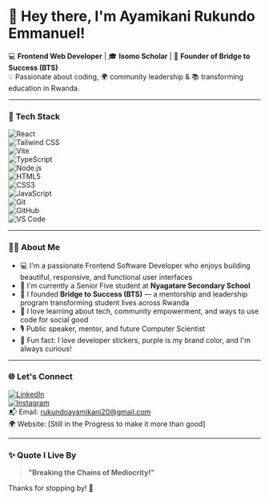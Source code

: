 # 👋 Hey there, I'm Ayamikani Rukundo Emmanuel!

💻 **Frontend Web Developer** | 🎓 **Isomo Scholar** | 🚀 **Founder of Bridge to Success (BTS)**  
💡 Passionate about coding, 🌍 community leadership & 📚 transforming education in Rwanda.

---

### 🔧 Tech Stack  
![React](https://img.shields.io/badge/-React-61DAFB?style=flat&logo=react&logoColor=black)  
![Tailwind CSS](https://img.shields.io/badge/-TailwindCSS-38B2AC?style=flat&logo=tailwind-css&logoColor=white)  
![Vite](https://img.shields.io/badge/-Vite-646CFF?style=flat&logo=vite&logoColor=white)  
![TypeScript](https://img.shields.io/badge/-TypeScript-3178C6?style=flat&logo=typescript&logoColor=white)  
![Node.js](https://img.shields.io/badge/-Node.js-339933?style=flat&logo=node.js&logoColor=white)  
![HTML5](https://img.shields.io/badge/-HTML5-E34F26?style=flat&logo=html5&logoColor=white)  
![CSS3](https://img.shields.io/badge/-CSS3-1572B6?style=flat&logo=css3)  
![JavaScript](https://img.shields.io/badge/-JavaScript-F7DF1E?style=flat&logo=javascript&logoColor=black)  
![Git](https://img.shields.io/badge/-Git-F05032?style=flat&logo=git&logoColor=white)  
![GitHub](https://img.shields.io/badge/-GitHub-181717?style=flat&logo=github)  
![VS Code](https://img.shields.io/badge/-VSCode-007ACC?style=flat&logo=visual-studio-code)

---

### 👨‍🏫 About Me  
- 💻 I'm a passionate Frontend Software Developer who enjoys building beautiful, responsive, and functional user interfaces
- 🎯 I'm currently a Senior Five student at **Nyagatare Secondary School**  
- 🌟 I founded **Bridge to Success (BTS)** — a mentorship and leadership program transforming student lives across Rwanda  
- 🧠 I love learning about tech, community empowerment, and ways to use code for social good  
- 🎙️ Public speaker, mentor, and future Computer Scientist  
- 🎉 Fun fact: I love developer stickers, purple is my brand color, and I'm always curious!

---

### 🌐 Let's Connect
[![LinkedIn](https://img.shields.io/badge/-LinkedIn-blue?style=flat&logo=linkedin)](https://www.linkedin.com/in/ayamikani-rukundo-1595b134a/)  
[![Instagram](https://img.shields.io/badge/-Instagram-purple?style=flat&logo=instagram)](https://www.instagram.com/ayamikani_rukundo)  
📬 Email: rukundoayamikani20@gmail.com  
🌍 Website: [Still in the Progress to make it more than good]

---

### ✨ Quote I Live By  
> **"Breaking the Chains of Mediocrity!"**

Thanks for stopping by! 🌟  
